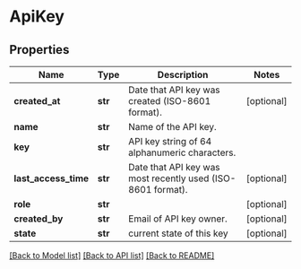 # ApiKey

## Properties
Name | Type | Description | Notes
------------ | ------------- | ------------- | -------------
**created_at** | **str** | Date that API key was created (ISO-8601 format). | [optional] 
**name** | **str** | Name of the API key. | 
**key** | **str** | API key string of 64 alphanumeric characters. | 
**last_access_time** | **str** | Date that API key was most recently used (ISO-8601 format). | [optional] 
**role** | **str** |  | [optional] 
**created_by** | **str** | Email of API key owner. | [optional] 
**state** | **str** | current state of this key | [optional] 

[[Back to Model list]](../README.md#documentation-for-models) [[Back to API list]](../README.md#documentation-for-api-endpoints) [[Back to README]](../README.md)


